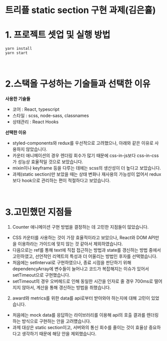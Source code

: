 # 트리플 static section 구현 과제(김은휼)
  
# 1. 프로젝트 셋업 및 실행 방법
```
yarn install
yarn start
```
<br>

# 2.스택을 구성하는 기술들과 선택한 이유
**사용한 기술들**
- 코어 : React, typescript
- 스타일 : scss, node-sass, classnames
- 상태관리 : React Hooks

**선택한 이유**
- styled-components와 redux를 우선적으로 고려했으나, 아래와 같은 이유로 사용하지 않았습니다.
- 카운터 애니메이션의 경우 렌더링 회수가 많기 때문에 css-in-js보다 css-in-css가 성능상 효율적일 것으로 보았습니다.
- mixin이나 keyframe 등을 다루는 데에는 scss의 생산성이 더 높다고 보았습니다.
- 과제(static section)만 보았을 때는 상태 변화나 재사용의 가능성이 없어서 redux보다 hook으로 관리하는 편이 적절하다고 보았습니다.

<br>

# 3.고민했던 지점들
1) Counter 애니메이션 구현 방법을 결정하는 데 고민한 지점들이 많았습니다.
* CSS 카운터를 사용하는 것이 가장 효율적이라고 보았으나, React와 DOM API만을 이용하라는 가이드에 맞지 않는 것 같아서 제외하였습니다.
* 다음으로는 ref를 통해 text에 직접 접근하는 방법과 state를 갱신하는 방법 중에서 고민하였고, 선언적인 리액트의 특성과 더 어울리는 방법인 후자를 선택했습니다.
* 처음에는 setInterval로 구현하였으나, 종료 시점을 판단하기 위해 dependencyArray에 변수들이 늘어나고 코드가 복잡해지는 이슈가 있어서 setTimeout으로 구현했습니다. 
* setTimeout의 경우 오버헤드로 인해 동일한 시간을 인자로 줄 경우 700ms로 떨어지지 않아서, 계산을 통해 갱신하는 방법을 취했습니다.

2) award와 metrics를 위한 data를 api로부터 받아와야 하는지에 대해 고민이 있었습니다.
* 처음에는 mock data를 응답하는 라이브러리를 이용해 api의 호출 결과를 렌더링하는 방식으로 구현하는 안을 고려헀습니다.
* 과제 대상은 static section이고, 서버와의 통신 회수를 줄이는 것이 효율상 중요하다고 생각하기 때문에 해당 안을 제외했습니다.

